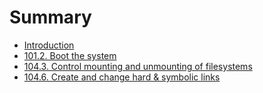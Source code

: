 # Summary

* [Introduction](README.md)
* [101.2. Boot the system](1012_boot_the_system.md)
* [104.3. Control mounting and unmounting of filesystems](1043_control_mounting_and_unmounting_of_filesystems.md)
* [104.6. Create and change hard & symbolic links](1046_create_and_change_hard_&_symbolic_links.md)

